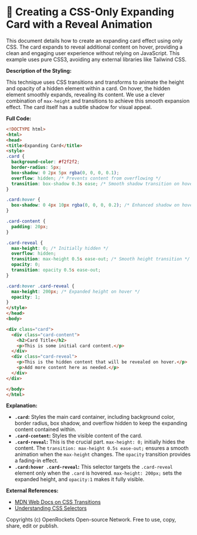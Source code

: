 # 🐞 Creating a CSS-Only Expanding Card with a Reveal Animation


This document details how to create an expanding card effect using only CSS.  The card expands to reveal additional content on hover, providing a clean and engaging user experience without relying on JavaScript. This example uses pure CSS3, avoiding any external libraries like Tailwind CSS.


**Description of the Styling:**

This technique uses CSS transitions and transforms to animate the height and opacity of a hidden element within a card. On hover, the hidden element smoothly expands, revealing its content.  We use a clever combination of `max-height` and transitions to achieve this smooth expansion effect.  The card itself has a subtle shadow for visual appeal.


**Full Code:**

```html
<!DOCTYPE html>
<html>
<head>
<title>Expanding Card</title>
<style>
.card {
  background-color: #f2f2f2;
  border-radius: 5px;
  box-shadow: 0 2px 5px rgba(0, 0, 0, 0.1);
  overflow: hidden; /* Prevents content from overflowing */
  transition: box-shadow 0.3s ease; /* Smooth shadow transition on hover */
}

.card:hover {
  box-shadow: 0 4px 10px rgba(0, 0, 0, 0.2); /* Enhanced shadow on hover */
}

.card-content {
  padding: 20px;
}

.card-reveal {
  max-height: 0; /* Initially hidden */
  overflow: hidden;
  transition: max-height 0.5s ease-out; /* Smooth height transition */
  opacity: 0;
  transition: opacity 0.5s ease-out;
}

.card:hover .card-reveal {
  max-height: 200px; /* Expanded height on hover */
  opacity: 1;
}
</style>
</head>
<body>

<div class="card">
  <div class="card-content">
    <h2>Card Title</h2>
    <p>This is some initial card content.</p>
  </div>
  <div class="card-reveal">
    <p>This is the hidden content that will be revealed on hover.</p>
    <p>Add more content here as needed.</p>
  </div>
</div>

</body>
</html>
```


**Explanation:**

* **`.card`:**  Styles the main card container, including background color, border radius, box shadow, and overflow hidden to keep the expanding content contained within.
* **`.card-content`:** Styles the visible content of the card.
* **`.card-reveal`:**  This is the crucial part.  `max-height: 0;` initially hides the content. The `transition: max-height 0.5s ease-out;` ensures a smooth animation when the `max-height` changes. The `opacity` transition provides a fading-in effect.
* **`.card:hover .card-reveal`:** This selector targets the `.card-reveal` element only when the `.card` is hovered.  `max-height: 200px;` sets the expanded height, and `opacity:1` makes it fully visible.


**External References:**

* [MDN Web Docs on CSS Transitions](https://developer.mozilla.org/en-US/docs/Web/CSS/transition)
* [Understanding CSS Selectors](https://developer.mozilla.org/en-US/docs/Web/CSS/CSS_Selectors)


Copyrights (c) OpenRockets Open-source Network. Free to use, copy, share, edit or publish.

